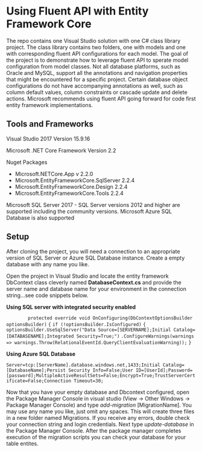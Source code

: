 # Using Fluent API with Entity Framework Core
The repo contains one Visual Studio solution with one C# class library project.  The class library contains two folders, one with models and one with corresponding fluent API configurations for each model.  The goal of the project is to demonstrate how to leverage fluent API to sperate model configuration from model classes.  Not all database platforms, such as Oracle and MySQL, support all the annotations and navigation properties that might be encountered for a specific project.  Certain database object configurations do not have accompanying annotations as well, such as column default values, column constraints or cascade update and delete actions.  Microsoft recommends using fluent API going forward for code first entity framework implementations.

## Tools and Frameworks
Visual Studio 2017 Version 15.9.16

Microsoft .NET Core Framework Version 2.2

Nuget Packages
* Microsoft.NETCore.App v 2.2.0
* Microsoft.EntityFrameworkCore.SqlServer 2.2.4
* Microsoft.EntityFrameworkCore.Design 2.2.4
* Microsoft.EntityFrameworkCore.Tools 2.2.4

Microsoft SQL Server 2017 - SQL Server versions 2012 and higher are supported including the community versions.  Microsoft Azure SQL Database is also supported

## Setup
After cloning the project, you will need a connection to an appropriate version of SQL Server or Azure SQL Database instance.  Create a empty database with any name you like.

Open the project in Visual Studio and locate the entity framework DbContext class cleverly named **DatabaseContext.cs** and provide the server name and database name for your environment in the connection string...see code snippets below.

**Using SQL server with integrated security enabled**

`        protected override void OnConfiguring(DbContextOptionsBuilder optionsBuilder)`
        `{`
            `if (!optionsBuilder.IsConfigured)`
            `{`
                `optionsBuilder.UseSqlServer("Data Source=[SERVERNAME];Initial Catalog=[DATABASENAME];Integrated Security=True;")`
                `.ConfigureWarnings(warnings => warnings.Throw(RelationalEventId.QueryClientEvaluationWarning));`
            `}`
       
**Using Azure SQL Database**

`Server=tcp:[ServerName].database.windows.net,1433;Initial Catalog=[DatabaseName];Persist Security Info=False;User ID=[UserId];Password=[password];MultipleActiveResultSets=False;Encrypt=True;TrustServerCertificate=False;Connection Timeout=30;`

Now that you have your empty database and Dbcontext configured, open the Package Manager Console in visual studio (View -> Other Windows -> Package Manager Console) and type _add-migration_ [MigrationName].  You may use any name you like, just omit any spaces.  This will create three files in a new folder named Migrations.  If you receive any errors, double check your connection string and login credentials.  Next type _update-database_ in the Package Manager Console.  After the package manager completes execution of the migration scripts you can check your database for your table entites.
